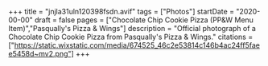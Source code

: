+++
title = "jnjla31uln120398fsdn.avif"
tags = ["Photos"]
startDate = "2020-00-00"
draft = false
pages = ["Chocolate Chip Cookie Pizza (PP&W Menu Item)","Pasqually's Pizza & Wings"]
description = "Official photograph of a Chocolate Chip Cookie Pizza from Pasqually's Pizza & Wings."
citations = ["https://static.wixstatic.com/media/674525_46c2e53814c146b4ac24ff5faee5458d~mv2.png"]
+++
